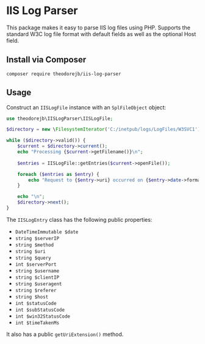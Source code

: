 # IIS Log Parser

This package makes it easy to parse IIS log files using PHP.
Supports the standard W3C log file format with default fields as well as the optional Host field.

## Install via Composer

`composer require theodorejb/iis-log-parser`

## Usage

Construct an `IISLogFile` instance with an `SplFileObject` object:

```php
use theodorejb\IISLogParser\IISLogFile;

$directory = new \FilesystemIterator('C:/inetpub/logs/LogFiles/W3SVC1');

while ($directory->valid()) {
    $current = $directory->current();
    echo "Processing {$current->getFilename()}\n";
    
    $entries = IISLogFile::getEntries($current->openFile());

    foreach ($entries as $entry) {
        echo "Request to {$entry->uri} occurred on {$entry->date->format(DATE_ATOM)}\n";
    }

    echo "\n";
    $directory->next();
}
```

The `IISLogEntry` class has the following public properties:

* `DateTimeImmutable $date`
* `string $serverIP`
* `string $method`
* `string $uri`
* `string $query`
* `int $serverPort`
* `string $username`
* `string $clientIP`
* `string $useragent`
* `string $referer`
* `string $host`
* `int $statusCode`
* `int $subStatusCode`
* `int $win32StatusCode`
* `int $timeTakenMs`

It also has a public `getUriExtension()` method.
